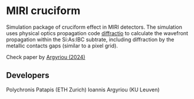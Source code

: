 # MIRI cruciform
Simulation package of cruciform effect in MIRI detectors. The simulation uses physical optics propagation code [diffractio](https://diffractio.readthedocs.io/en/latest/) to calculate the wavefront propagation within the Si:As:IBC subtrate, including diffraction by the metallic contacts gaps (similar to a pixel grid).

Check paper by [Argyriou (2024)](https://ui.adsabs.harvard.edu/abs/2024SPIE13103E..1FA/abstract)

## Developers
Polychronis Patapis (ETH Zurich)
Ioannis Argyriou (KU Leuven)
